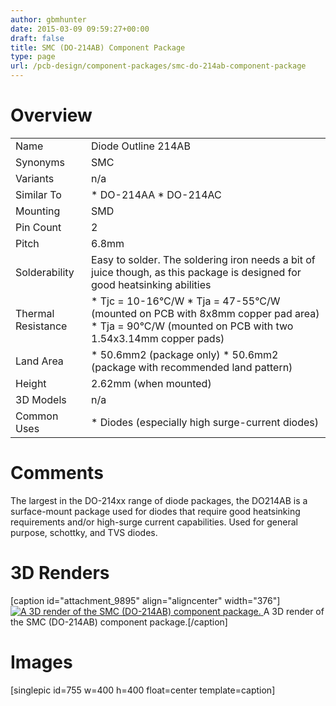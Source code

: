```yaml
---
author: gbmhunter
date: 2015-03-09 09:59:27+00:00
draft: false
title: SMC (DO-214AB) Component Package
type: page
url: /pcb-design/component-packages/smc-do-214ab-component-package
---
```


# Overview

<table ><tbody ><tr >
<td >Name
</td>
<td >Diode Outline 214AB
</td></tr><tr >
<td >Synonyms
</td>
<td >SMC
</td></tr><tr >
<td >Variants
</td>
<td >n/a
</td></tr><tr >
<td >Similar To
</td>
<td >  * DO-214AA  * DO-214AC
</td></tr><tr >
<td >Mounting
</td>
<td >SMD
</td></tr><tr >
<td >Pin Count
</td>
<td >2
</td></tr><tr >
<td >Pitch
</td>
<td >6.8mm
</td></tr><tr >
<td >Solderability
</td>
<td >Easy to solder. The soldering iron needs a bit of juice though, as this package is designed for good heatsinking abilities
</td></tr><tr >
<td >Thermal Resistance
</td>
<td >  * Tjc = 10-16°C/W  * Tja = 47-55°C/W (mounted on PCB with 8x8mm copper pad area)  * Tja = 90°C/W (mounted on PCB with two 1.54x3.14mm copper pads)
</td></tr><tr >
<td >Land Area
</td>
<td >  * 50.6mm2 (package only)  * 50.6mm2 (package with recommended land pattern)
</td></tr><tr >
<td >Height
</td>
<td >2.62mm (when mounted)
</td></tr><tr >
<td >3D Models
</td>
<td >n/a
</td></tr><tr >
<td >Common Uses
</td>
<td >  * Diodes (especially high surge-current diodes)
</td></tr></tbody></table>

# Comments

The largest in the DO-214xx range of diode packages, the DO214AB is a surface-mount package used for diodes that require good heatsinking requirements and/or high-surge current capabilities. Used for general purpose, schottky, and TVS diodes.

# 3D Renders

[caption id="attachment_9895" align="aligncenter" width="376"][![A 3D render of the  SMC (DO-214AB) component package.](/images/2015/03/smc-do-214ab-component-package-3d-render.jpg)
](/images/2015/03/smc-do-214ab-component-package-3d-render.jpg) A 3D render of the SMC (DO-214AB) component package.[/caption]

# Images

[singlepic id=755 w=400 h=400 float=center template=caption]

